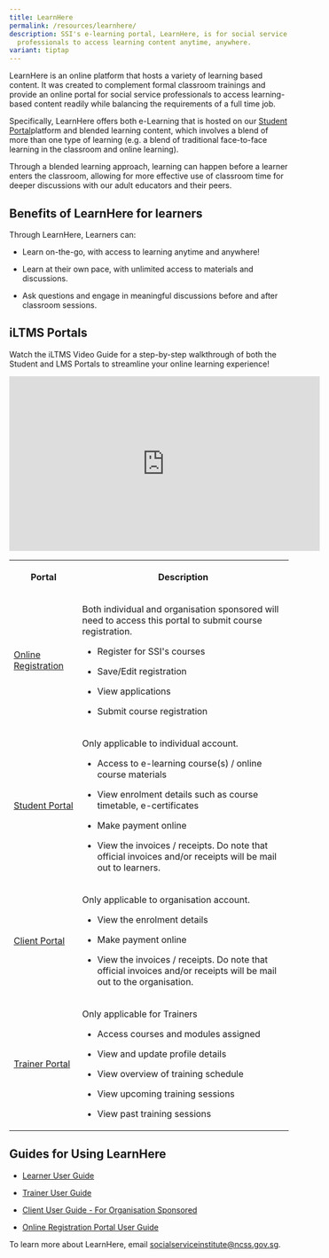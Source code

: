 ```yaml
---
title: LearnHere
permalink: /resources/learnhere/
description: SSI's e-learning portal, LearnHere, is for social service
  professionals to access learning content anytime, anywhere.
variant: tiptap
---
```

<p>LearnHere is an online platform that hosts a variety of learning based
content. It was created to complement formal classroom trainings and provide
an online portal for social service professionals to access learning-based
content readily while balancing the requirements of a full time job.</p>
<p>Specifically, LearnHere offers both e-Learning that is hosted on our
<a href="https://iltms.ssi.gov.sg/Student/Login" rel="noopener noreferrer nofollow" target="_blank">Student Portal</a>platform and blended learning content, which involves
a blend of more than one type of learning (e.g. a blend of traditional
face-to-face learning in the classroom and online learning).</p>
<p>Through a blended learning approach, learning can happen before a learner
enters the classroom, allowing for more effective use of classroom time
for deeper discussions with our adult educators and their peers.</p>
<h2>Benefits of LearnHere for learners</h2>
<p>Through LearnHere, Learners can:</p>
<ul data-tight="true" class="tight">
<li>
<p>Learn on-the-go, with access to learning anytime and anywhere!</p>
</li>
<li>
<p>Learn at their own pace, with unlimited access to materials and discussions.</p>
</li>
<li>
<p>Ask questions and engage in meaningful discussions before and after classroom
sessions.</p>
</li>
</ul>
<h2>iLTMS Portals</h2>
<p>Watch the iLTMS Video Guide for a step-by-step walkthrough of both the
Student and LMS Portals to streamline your online learning experience!</p>
<div class="iframe-wrapper">
<iframe height="315" width="560" allowfullscreen="true" frameborder="0" src="https://www.youtube.com/embed/DcUX088lGzw?si=v2KFYw0Ck5DYp4ie"></iframe>
</div>
<p></p>
<table style="minWidth: 50px">
<colgroup>
<col>
<col>
</colgroup>
<tbody>
<tr>
<th rowspan="1" colspan="1">
<p>Portal</p>
</th>
<th rowspan="1" colspan="1">
<p>Description</p>
</th>
</tr>
<tr>
<td rowspan="1" colspan="1">
<p><a href="https://iltms.ssi.gov.sg/registration" rel="noopener noreferrer nofollow" target="_blank">Online Registration</a>
</p>
</td>
<td rowspan="1" colspan="1">
<p>Both individual and organisation sponsored will need to access this portal
to submit course registration.</p>
<ul data-tight="true" class="tight">
<li>
<p>Register for SSI's courses</p>
</li>
<li>
<p>Save/Edit registration</p>
</li>
<li>
<p>View applications</p>
</li>
<li>
<p>Submit course registration</p>
</li>
</ul>
</td>
</tr>
<tr>
<td rowspan="1" colspan="1">
<p><a href="https://iltms.ssi.gov.sg/student" rel="noopener nofollow" target="_blank">Student Portal</a>
</p>
</td>
<td rowspan="1" colspan="1">
<p>Only applicable to individual account.
<br>
</p>
<ul data-tight="true" class="tight">
<li>
<p>Access to e-learning course(s) / online course materials</p>
</li>
<li>
<p>View enrolment details such as course timetable, e-certificates</p>
</li>
<li>
<p>Make payment online</p>
</li>
<li>
<p>View the invoices / receipts. Do note that official invoices and/or receipts
will be mail out to learners.</p>
</li>
</ul>
</td>
</tr>
<tr>
<td rowspan="1" colspan="1">
<p><a href="https://iltms.ssi.gov.sg/client" rel="noopener noreferrer nofollow" target="_blank">Client Portal</a>
</p>
</td>
<td rowspan="1" colspan="1">
<p>Only applicable to organisation account.</p>
<ul data-tight="true" class="tight">
<li>
<p>View the enrolment details</p>
</li>
<li>
<p>Make payment online</p>
</li>
<li>
<p>View the invoices / receipts. Do note that official invoices and/or receipts
will be mail out to the organisation.</p>
</li>
</ul>
</td>
</tr>
<tr>
<td rowspan="1" colspan="1">
<p><a href="https://iltms.ssi.gov.sg/lecturer" rel="noopener noreferrer nofollow" target="_blank">Trainer Portal</a>
</p>
</td>
<td rowspan="1" colspan="1">
<p>Only applicable for Trainers
<br>
</p>
<ul data-tight="true" class="tight">
<li>
<p>Access courses and modules assigned</p>
</li>
<li>
<p>View and update profile details</p>
</li>
<li>
<p>View overview of training schedule</p>
</li>
<li>
<p>View upcoming training sessions</p>
</li>
<li>
<p>View past training sessions</p>
</li>
</ul>
</td>
</tr>
</tbody>
</table>
<h2>Guides for Using LearnHere</h2>
<ul data-tight="true" class="tight">
<li>
<p><a href="/files/files%20for%20learners/iltms%20user%20guide%20for%20learners.pdf" rel="noopener noreferrer nofollow" target="_blank">Learner User Guide</a>
</p>
</li>
<li>
<p><a href="/files/files%20for%20learners/iltms%20user%20guide%20for%20trainers.pdf" rel="noopener noreferrer nofollow" target="_blank">Trainer User Guide</a>
</p>
</li>
<li>
<p><a href="/files/files%20for%20learners/iltms%20user%20guide%20for%20organisation%20sponsored%20(updated).pdf" rel="noopener noreferrer nofollow" target="_blank">Client User Guide - For Organisation Sponsored</a>
</p>
</li>
<li>
<p><a href="/files/files%20for%20learners/iltms%20user%20guide%20for%20online%20registration%20portal%20.pdf" rel="noopener noreferrer nofollow" target="_blank">Online Registration Portal User Guide</a>
</p>
</li>
</ul>
<p>To learn more about LearnHere, email <a href="mailto:socialserviceinstitute@ncss.gov.sg" rel="noopener noreferrer nofollow" target="_blank">socialserviceinstitute@ncss.gov.sg</a>.</p>
